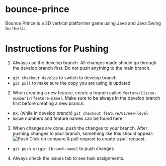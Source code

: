 # bounce-prince
Bounce Prince is a 2D vertical platformer game using Java and Java Swing for the UI.

# Instructions for Pushing
1. Always use the develop branch. All changes made should go through the develop branch first. Do not push anything to the main branch.
- `git checkout develop` to switch to develop branch
- `git pull` to make sure the copy you are using is updated

2. When creating a new feature, create a branch called `feature/[issue-number]/[feature-name]`. Make sure to be always in the develop branch first before creating a new branch.
- ex. (while in develop branch) `git checkout feature/01/new-level`
- issue numbers and feature names can be found here

3. When changes are done, push the changes to your branch. After pushing changes to your branch, something like this should appear: 
   ![Push](https://imgur.com/a/nJCydka)
   Click on compare & pull request to create a pull request.
- `git push origin [branch-name]` to push changes

4. Always check the issues tab to see task assignments.
